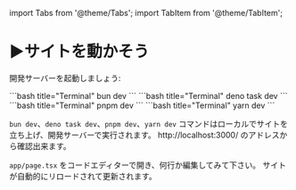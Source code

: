 import Tabs from '@theme/Tabs';
import TabItem from '@theme/TabItem';

# ▶️サイトを動かそう

開発サーバーを起動しましょう:

<Tabs>
  <TabItem value="bun" label="Bun" default>
    ```bash title="Terminal"
    bun dev
    ```
  </TabItem>
  <TabItem value="deno" label="Deno">
    ```bash title="Terminal"
    deno task dev
    ```
  </TabItem>
  <TabItem value="pnpm" label="pnpm">
    ```bash title="Terminal"
    pnpm dev
    ```
  </TabItem>
  <TabItem value="yarn" label="yarn">
    ```bash title="Terminal"
    yarn dev
    ```
  </TabItem>
</Tabs>

`bun dev`、`deno task dev`、`pnpm dev`、`yarn dev` コマンドはローカルでサイトを立ち上げ、開発サーバーで実行されます。 http://localhost:3000/ のアドレスから確認出来ます。

`app/page.tsx` をコードエディターで開き、何行か編集してみて下さい。 サイトが自動的にリロードされて更新されます。
